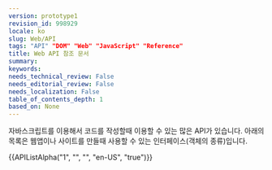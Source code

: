 ```yaml
---
version: prototype1
revision_id: 998929
locale: ko
slug: Web/API
tags: "API" "DOM" "Web" "JavaScript" "Reference"
title: Web API 참조 문서
summary: 
keywords: 
needs_technical_review: False
needs_editorial_review: False
needs_localization: False
table_of_contents_depth: 1
based_on: None
---
```

<p>자바스크립트를 이용해서 코드를 작성할때 이용할 수 있는 많은 API가 있습니다. 아래의 목록은 웹앱이나 사이트를 만들때 사용할 수 있는 인터페이스(객체의 종류)입니다.</p>

<div>{{APIListAlpha("1", "", "", "en-US", "true")}}</div>

